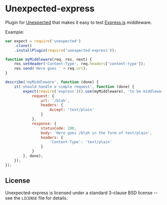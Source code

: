Unexpected-express
==================

Plugin for [Unexpected](https://github.com/sunesimonsen/) that makes it easy to test [Express.js](https://github.com/visionmedia/express/) middleware.

Example:

```javascript
var expect = require('unexpected')
    .clone()
    .installPlugin(require('unexpected-express'));

function myMiddleware(req, res, next) {
    res.setHeader('Content-Type', req.headers['content-type']);
    res.send('Here goes ' + req.url);
}

describe('myMiddleware', function (done) {
    it('should handle a simple request', function (done) {
        expect(require('express')().use(myMiddleware), 'to be middleware that processes', {
            request: {
                url: '/blah',
                headers: {
                    Accept: 'text/plain'
                }
            },
            response: {
                statusCode: 200,
                body: 'Here goes /blah in the form of text/plain',
                headers: {
                    'Content-Type': 'text/plain'
                }
            }
        }, done);
    });
});
```

License
-------

Unexpected-express is licensed under a standard 3-clause BSD license
-- see the `LICENSE` file for details.
